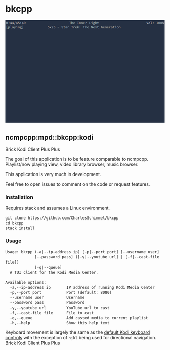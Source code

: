 # bkcpp

![](bkcpp.png)

## ncmpcpp:mpd::bkcpp:kodi

Brick Kodi Client Plus Plus

The goal of this application is to be feature comparable to ncmpcpp.
Playlist/now playing view, video library browser, music browser.

This application is very much in development.

Feel free to open issues to comment on the code or request features.  

### Installation
Requires stack and assumes a Linux environment.

```
git clone https://github.com/CharlesSchimmel/bkcpp
cd bkcpp
stack install
```

### Usage

```
Usage: bkcpp (-a|--ip-address ip) [-p|--port port] [--username user]
             [--password pass] ([-y|--youtube url] | [-f|--cast-file file])
             [-q|--queue]
  A TUI client for the Kodi Media Center.

Available options:
  -a,--ip-address ip       IP address of running Kodi Media Center
  -p,--port port           Port (default: 8080)
  --username user          Username
  --password pass          Password
  -y,--youtube url         YouTube url to cast
  -f,--cast-file file      File to cast
  -q,--queue               Add casted media to current playlist
  -h,--help                Show this help text
```

Keyboard movement is largely the same as the [default Kodi keyboard
controls](https://kodi.wiki/view/Keyboard_controls) with the exception of `hjkl`
being used for directional navigation.
Brick Kodi Client Plus Plus

